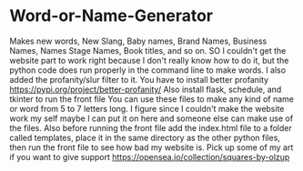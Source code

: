 # Word-or-Name-Generator
Makes new words, New Slang, Baby names, Brand Names, Business Names, Names
Stage Names, Book titles, and so on.
SO I couldn't get the website part to work right because I don't really know how to do it,
but the python code does run properly in the command line to make words. I also added the profanity/slur filter to it.
You have to install better profanity https://pypi.org/project/better-profanity/
Also install flask, schedule, and tkinter to run the front file
You can use these files to make any kind of name or word from 5 to 7 letters long. I figure since I couldn't make the website work my self maybe
I can put it on here and someone else can make use of the files.
Also before running the front file add the index.html file to a folder called templates, place it in the same directory as the other python files, then run the front file to see how bad my website is.
Pick up some of my art if you want to give support https://opensea.io/collection/squares-by-olzup
